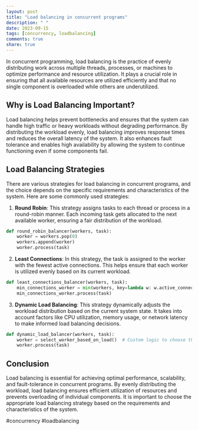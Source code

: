 ```yaml
---
layout: post
title: "Load balancing in concurrent programs"
description: " "
date: 2023-09-15
tags: [concurrency, loadbalancing]
comments: true
share: true
---
```


In concurrent programming, load balancing is the practice of evenly distributing work across multiple threads, processes, or machines to optimize performance and resource utilization. It plays a crucial role in ensuring that all available resources are utilized efficiently and that no single component is overloaded while others are underutilized.

## Why is Load Balancing Important?

Load balancing helps prevent bottlenecks and ensures that the system can handle high traffic or heavy workloads without degrading performance. By distributing the workload evenly, load balancing improves response times and reduces the overall latency of the system. It also enhances fault tolerance and enables high availability by allowing the system to continue functioning even if some components fail.

## Load Balancing Strategies

There are various strategies for load balancing in concurrent programs, and the choice depends on the specific requirements and characteristics of the system. Here are some commonly used strategies:

1. **Round Robin**: This strategy assigns tasks to each thread or process in a round-robin manner. Each incoming task gets allocated to the next available worker, ensuring a fair distribution of the workload.

```python
def round_robin_balancer(workers, task):
    worker = workers.pop(0)
    workers.append(worker)
    worker.process(task)
```

2. **Least Connections**: In this strategy, the task is assigned to the worker with the fewest active connections. This helps ensure that each worker is utilized evenly based on its current workload.

```python
def least_connections_balancer(workers, task):
    min_connections_worker = min(workers, key=lambda w: w.active_connections)
    min_connections_worker.process(task)
```

3. **Dynamic Load Balancing**: This strategy dynamically adjusts the workload distribution based on the current system state. It takes into account factors like CPU utilization, memory usage, or network latency to make informed load balancing decisions.

```python
def dynamic_load_balancer(workers, task):
    worker = select_worker_based_on_load()  # Custom logic to choose the worker dynamically
    worker.process(task)
```

## Conclusion

Load balancing is essential for achieving optimal performance, scalability, and fault-tolerance in concurrent programs. By evenly distributing the workload, load balancing ensures efficient utilization of resources and prevents overloading of individual components. It is important to choose the appropriate load balancing strategy based on the requirements and characteristics of the system.

#concurrency #loadbalancing